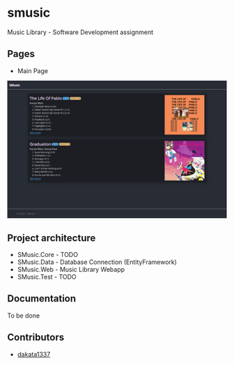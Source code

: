 # smusic
Music Library - Software Development assignment

## Pages
- Main Page
<img src="./images/index.png">

## Project architecture
- SMusic.Core  - TODO
- SMusic.Data  - Database Connection (EntityFramework)
- SMusic.Web   - Music Library Webapp
- SMusic.Test  - TODO

## Documentation
To be done

## Contributors
- [dakata1337](https://github.com/dakata1337)